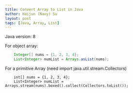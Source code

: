 ```yaml
---
title: Convert Array to List in Java
author: Haijun (Navy) Su
layout: post
tags: [Java, Array, List]
---
```


Java version: 8

For object array:
```java
    Integer[] nums = {1, 2, 3, 4};
    List<Integer> numList = Arrays.asList(nums);
```

For a primitive Array (need import java.util.stream.Collectors)
```
    int[] nums = {1, 2, 3, 4};
    List<Integer> numList = Arrays.stream(nums).boxed().collect(Collectors.toList());
```

